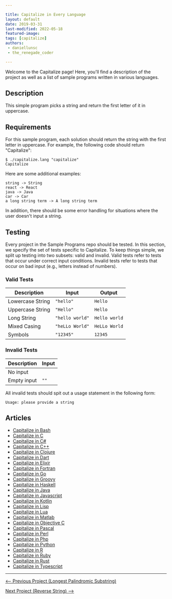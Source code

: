 ```yaml
---

title: Capitalize in Every Language
layout: default
date: 2019-03-31
last-modified: 2022-05-18
featured-image:
tags: [capitalize]
authors: 
 - daniellunsc
 - the_renegade_coder

---
```


Welcome to the Capitalize page! Here, you'll find a description of the project as well as a list of sample programs written in various languages.

## Description

This simple program picks a string and return the first letter of it in uppercase.


## Requirements

For this sample program, each solution should return the string with the first letter in uppercase.
For example, the following code should return "Capitalize":

```console
$ ./capitalize.lang "capitalize"
Capitalize
```

Here are some additional examples:

```
string -> String
react -> React
java -> Java
car -> Car
a long string term -> A long string term
```

In addition, there should be some error handling for situations where the user
doesn't input a string.


## Testing

Every project in the Sample Programs repo should be tested. In this section, we specify the set of tests specific to Capitalize. To keep things simple, we split up testing into two subsets: valid and invalid. Valid tests refer to tests that occur under correct input conditions. Invalid tests refer to tests that occur on bad input (e.g., letters instead of numbers).

### Valid Tests

| Description      | Input           | Output        |
| ---------------- | --------------- | ------------- |
| Lowercase String | `"hello"`       | `Hello`       |
| Uppercase String | `"Hello"`       | `Hello`       |
| Long String      | `"hello world"` | `Hello world` |
| Mixed Casing     | `"heLLo World"` | `HeLLo World` |
| Symbols          | `"12345"`       | `12345`       |


### Invalid Tests

| Description      | Input           |
| ---------------- | --------------- |
| No input         |                 | 
| Empty input      | `""`            |

All invalid tests should spit out a usage statement in the following form:

```
Usage: please provide a string
```


## Articles

- [Capitalize in Bash](https://sampleprograms.io/projects/capitalize/bash)
- [Capitalize in C](https://sampleprograms.io/projects/capitalize/c)
- [Capitalize in C#](https://sampleprograms.io/projects/capitalize/c-sharp)
- [Capitalize in C++](https://sampleprograms.io/projects/capitalize/c-plus-plus)
- [Capitalize in Clojure](https://sampleprograms.io/projects/capitalize/clojure)
- [Capitalize in Dart](https://sampleprograms.io/projects/capitalize/dart)
- [Capitalize in Elixir](https://sampleprograms.io/projects/capitalize/elixir)
- [Capitalize in Fortran](https://sampleprograms.io/projects/capitalize/fortran)
- [Capitalize in Go](https://sampleprograms.io/projects/capitalize/go)
- [Capitalize in Groovy](https://sampleprograms.io/projects/capitalize/groovy)
- [Capitalize in Haskell](https://sampleprograms.io/projects/capitalize/haskell)
- [Capitalize in Java](https://sampleprograms.io/projects/capitalize/java)
- [Capitalize in Javascript](https://sampleprograms.io/projects/capitalize/javascript)
- [Capitalize in Kotlin](https://sampleprograms.io/projects/capitalize/kotlin)
- [Capitalize in Lisp](https://sampleprograms.io/projects/capitalize/lisp)
- [Capitalize in Lua](https://sampleprograms.io/projects/capitalize/lua)
- [Capitalize in Matlab](https://sampleprograms.io/projects/capitalize/matlab)
- [Capitalize in Objective C](https://sampleprograms.io/projects/capitalize/objective-c)
- [Capitalize in Pascal](https://sampleprograms.io/projects/capitalize/pascal)
- [Capitalize in Perl](https://sampleprograms.io/projects/capitalize/perl)
- [Capitalize in Php](https://sampleprograms.io/projects/capitalize/php)
- [Capitalize in Python](https://sampleprograms.io/projects/capitalize/python)
- [Capitalize in R](https://sampleprograms.io/projects/capitalize/r)
- [Capitalize in Ruby](https://sampleprograms.io/projects/capitalize/ruby)
- [Capitalize in Rust](https://sampleprograms.io/projects/capitalize/rust)
- [Capitalize in Typescript](https://sampleprograms.io/projects/capitalize/typescript)

---

<nav class="project-nav">

<div id="prev">

[<-- Previous Project (Longest Palindromic Substring)](https://sampleprograms.io/projects/longest-palindromic-substring)

</div>

<div id="next">

[Next Project (Reverse String) -->](https://sampleprograms.io/projects/reverse-string)

</div>

</nav>